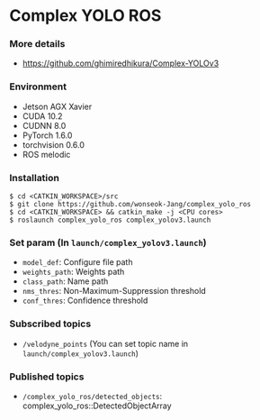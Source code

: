 # Complex YOLO ROS

### More details
* https://github.com/ghimiredhikura/Complex-YOLOv3

### Environment
* Jetson AGX Xavier 
* CUDA 10.2
* CUDNN 8.0
* PyTorch 1.6.0
* torchvision 0.6.0
* ROS melodic

### Installation

```
$ cd <CATKIN_WORKSPACE>/src
$ git clone https://github.com/wonseok-Jang/complex_yolo_ros
$ cd <CATKIN_WORKSPACE> && catkin_make -j <CPU cores>
$ roslaunch complex_yolo_ros complex_yolov3.launch
```

### Set param (In `launch/complex_yolov3.launch`)
* `model_def`: Configure file path
* `weights_path`: Weights path
* `class_path`: Name path
* `nms_thres`: Non-Maximum-Suppression threshold
* `conf_thres`: Confidence threshold

### Subscribed topics
* `/velodyne_points` (You can set topic name in `launch/complex_yolov3.launch`)

### Published topics
* `/complex_yolo_ros/detected_objects`: complex_yolo_ros::DetectedObjectArray
